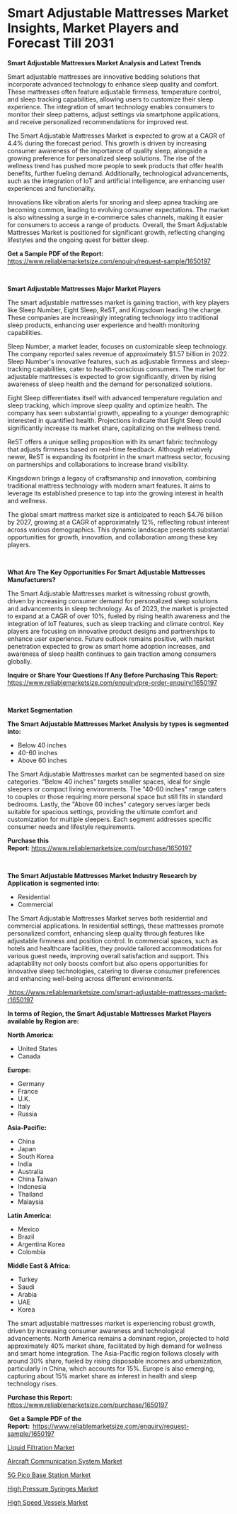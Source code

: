 <p><h1>Smart Adjustable Mattresses Market Insights, Market Players and Forecast Till 2031</h1></p><p><strong>Smart Adjustable Mattresses Market Analysis and Latest Trends</strong></p>
<p><p>Smart adjustable mattresses are innovative bedding solutions that incorporate advanced technology to enhance sleep quality and comfort. These mattresses often feature adjustable firmness, temperature control, and sleep tracking capabilities, allowing users to customize their sleep experience. The integration of smart technology enables consumers to monitor their sleep patterns, adjust settings via smartphone applications, and receive personalized recommendations for improved rest.</p><p>The Smart Adjustable Mattresses Market is expected to grow at a CAGR of 4.4% during the forecast period. This growth is driven by increasing consumer awareness of the importance of quality sleep, alongside a growing preference for personalized sleep solutions. The rise of the wellness trend has pushed more people to seek products that offer health benefits, further fueling demand. Additionally, technological advancements, such as the integration of IoT and artificial intelligence, are enhancing user experiences and functionality.</p><p>Innovations like vibration alerts for snoring and sleep apnea tracking are becoming common, leading to evolving consumer expectations. The market is also witnessing a surge in e-commerce sales channels, making it easier for consumers to access a range of products. Overall, the Smart Adjustable Mattresses Market is positioned for significant growth, reflecting changing lifestyles and the ongoing quest for better sleep.</p></p>
<p><strong>Get a Sample PDF of the Report:&nbsp;</strong> <a href="https://www.reliablemarketsize.com/enquiry/request-sample/1650197?utm_campaign=1103&utm_medium=2&utm_source=Github&utm_content=ia&utm_term=18112024&utm_id=smart-adjustable-mattresses">https://www.reliablemarketsize.com/enquiry/request-sample/1650197</a></p>
<p>&nbsp;</p>
<p><strong>Smart Adjustable Mattresses Major Market Players</strong></p>
<p><p>The smart adjustable mattresses market is gaining traction, with key players like Sleep Number, Eight Sleep, ReST, and Kingsdown leading the charge. These companies are increasingly integrating technology into traditional sleep products, enhancing user experience and health monitoring capabilities.</p><p>Sleep Number, a market leader, focuses on customizable sleep technology. The company reported sales revenue of approximately $1.57 billion in 2022. Sleep Number's innovative features, such as adjustable firmness and sleep-tracking capabilities, cater to health-conscious consumers. The market for adjustable mattresses is expected to grow significantly, driven by rising awareness of sleep health and the demand for personalized solutions.</p><p>Eight Sleep differentiates itself with advanced temperature regulation and sleep tracking, which improve sleep quality and optimize health. The company has seen substantial growth, appealing to a younger demographic interested in quantified health. Projections indicate that Eight Sleep could significantly increase its market share, capitalizing on the wellness trend.</p><p>ReST offers a unique selling proposition with its smart fabric technology that adjusts firmness based on real-time feedback. Although relatively newer, ReST is expanding its footprint in the smart mattress sector, focusing on partnerships and collaborations to increase brand visibility.</p><p>Kingsdown brings a legacy of craftsmanship and innovation, combining traditional mattress technology with modern smart features. It aims to leverage its established presence to tap into the growing interest in health and wellness. </p><p>The global smart mattress market size is anticipated to reach $4.76 billion by 2027, growing at a CAGR of approximately 12%, reflecting robust interest across various demographics. This dynamic landscape presents substantial opportunities for growth, innovation, and collaboration among these key players.</p></p>
<p>&nbsp;</p>
<p><strong>What Are The Key Opportunities For Smart Adjustable Mattresses Manufacturers?</strong></p>
<p><p>The Smart Adjustable Mattresses market is witnessing robust growth, driven by increasing consumer demand for personalized sleep solutions and advancements in sleep technology. As of 2023, the market is projected to expand at a CAGR of over 10%, fueled by rising health awareness and the integration of IoT features, such as sleep tracking and climate control. Key players are focusing on innovative product designs and partnerships to enhance user experience. Future outlook remains positive, with market penetration expected to grow as smart home adoption increases, and awareness of sleep health continues to gain traction among consumers globally.</p></p>
<p><strong>Inquire or Share Your Questions If Any Before Purchasing This Report:</strong> <a href="https://www.reliablemarketsize.com/enquiry/pre-order-enquiry/1650197?utm_campaign=1103&utm_medium=2&utm_source=Github&utm_content=ia&utm_term=18112024&utm_id=smart-adjustable-mattresses">https://www.reliablemarketsize.com/enquiry/pre-order-enquiry/1650197</a></p>
<p>&nbsp;</p>
<p><strong>Market Segmentation</strong></p>
<p><strong>The Smart Adjustable Mattresses Market Analysis by types is segmented into:</strong></p>
<p><ul><li>Below 40 inches</li><li>40-60 inches</li><li>Above 60 inches</li></ul></p>
<p><p>The Smart Adjustable Mattresses market can be segmented based on size categories. "Below 40 inches" targets smaller spaces, ideal for single sleepers or compact living environments. The "40-60 inches" range caters to couples or those requiring more personal space but still fits in standard bedrooms. Lastly, the "Above 60 inches" category serves larger beds suitable for spacious settings, providing the ultimate comfort and customization for multiple sleepers. Each segment addresses specific consumer needs and lifestyle requirements.</p></p>
<p><strong>Purchase this Report:&nbsp;</strong><a href="https://www.reliablemarketsize.com/purchase/1650197?utm_campaign=1103&utm_medium=2&utm_source=Github&utm_content=ia&utm_term=18112024&utm_id=smart-adjustable-mattresses">https://www.reliablemarketsize.com/purchase/1650197</a></p>
<p>&nbsp;</p>
<p><strong>The Smart Adjustable Mattresses Market Industry Research by Application is segmented into:</strong></p>
<p><ul><li>Residential</li><li>Commercial</li></ul></p>
<p><p>The Smart Adjustable Mattresses Market serves both residential and commercial applications. In residential settings, these mattresses promote personalized comfort, enhancing sleep quality through features like adjustable firmness and position control. In commercial spaces, such as hotels and healthcare facilities, they provide tailored accommodations for various guest needs, improving overall satisfaction and support. This adaptability not only boosts comfort but also opens opportunities for innovative sleep technologies, catering to diverse consumer preferences and enhancing well-being across different environments.</p></p>
<p><a href="https://www.reliablemarketsize.com/smart-adjustable-mattresses-market-r1650197?utm_campaign=1103&utm_medium=2&utm_source=Github&utm_content=ia&utm_term=18112024&utm_id=smart-adjustable-mattresses">&nbsp;https://www.reliablemarketsize.com/smart-adjustable-mattresses-market-r1650197</a></p>
<p><strong>In terms of Region, the Smart Adjustable Mattresses Market Players available by Region are:</strong></p>
<p>
    <p> <strong> North America: </strong>
        <ul>
            <li>United States</li>
            <li>Canada</li>
        </ul>
        </p> 
    <p> <strong> Europe: </strong>
        <ul>
            <li>Germany</li>
            <li>France</li>
            <li>U.K.</li>
            <li>Italy</li>
            <li>Russia</li>
        </ul>
        </p> 
    <p> <strong> Asia-Pacific: </strong>
        <ul>
            <li>China</li>
            <li>Japan</li>
            <li>South Korea</li>
            <li>India</li>
            <li>Australia</li>
            <li>China Taiwan</li>
            <li>Indonesia</li>
            <li>Thailand</li>
            <li>Malaysia</li>
        </ul>
        </p> 
    <p> <strong> Latin America: </strong>
        <ul>
            <li>Mexico</li>
            <li>Brazil</li>
            <li>Argentina Korea</li>
            <li>Colombia</li>
        </ul>
        </p> 
    <p> <strong> Middle East & Africa: </strong>
        <ul>
            <li>Turkey</li>
            <li>Saudi</li>
            <li>Arabia</li>
            <li>UAE</li>
            <li>Korea</li>
        </ul>
    </p>
    </p>
<p><p>The smart adjustable mattresses market is experiencing robust growth, driven by increasing consumer awareness and technological advancements. North America remains a dominant region, projected to hold approximately 40% market share, facilitated by high demand for wellness and smart home integration. The Asia-Pacific region follows closely with around 30% share, fueled by rising disposable incomes and urbanization, particularly in China, which accounts for 15%. Europe is also emerging, capturing about 15% market share as interest in health and sleep technology rises.</p></p>
<p><strong>Purchase this Report: </strong><a href="https://www.reliablemarketsize.com/purchase/1650197?utm_campaign=1103&utm_medium=2&utm_source=Github&utm_content=ia&utm_term=18112024&utm_id=smart-adjustable-mattresses">https://www.reliablemarketsize.com/purchase/1650197</a></p>
<p>&nbsp;<strong>Get a Sample PDF of the Report:&nbsp;&nbsp;</strong><a href="https://www.reliablemarketsize.com/enquiry/request-sample/1650197?utm_campaign=1103&utm_medium=2&utm_source=Github&utm_content=ia&utm_term=18112024&utm_id=smart-adjustable-mattresses">https://www.reliablemarketsize.com/enquiry/request-sample/1650197</a></p>
<p><strong></strong></p>
<p><p><a href="https://www.linkedin.com/pulse/analyzing-liquid-filtration-market-dynamics-growth-hpcne?utm_campaign=1103&utm_medium=2&utm_source=Github&utm_content=ia&utm_term=18112024&utm_id=smart-adjustable-mattresses">Liquid Filtration Market</a></p><p><a href="https://www.linkedin.com/pulse/aircraft-communication-system-market-ecosystem-competitive-xyuye?utm_campaign=1103&utm_medium=2&utm_source=Github&utm_content=ia&utm_term=18112024&utm_id=smart-adjustable-mattresses">Aircraft Communication System Market</a></p><p><a href="https://github.com/gdfhhhj/Market-Research-Report-List-6/blob/main/5g-pico-base-station-market.md?utm_campaign=1103&utm_medium=2&utm_source=Github&utm_content=ia&utm_term=18112024&utm_id=smart-adjustable-mattresses">5G Pico Base Station Market</a></p><p><a href="https://issuu.com/reportprime-2/docs/high-pressure-syringes-market-size-_16ca2380cfe3a1?utm_campaign=1103&utm_medium=2&utm_source=Github&utm_content=ia&utm_term=18112024&utm_id=smart-adjustable-mattresses">High Pressure Syringes Market</a></p><p><a href="https://issuu.com/reportprime-2/docs/high-speed-vessels-market-size-2030_6a58e411d2348f?utm_campaign=1103&utm_medium=2&utm_source=Github&utm_content=ia&utm_term=18112024&utm_id=smart-adjustable-mattresses">High Speed Vessels Market</a></p></p>